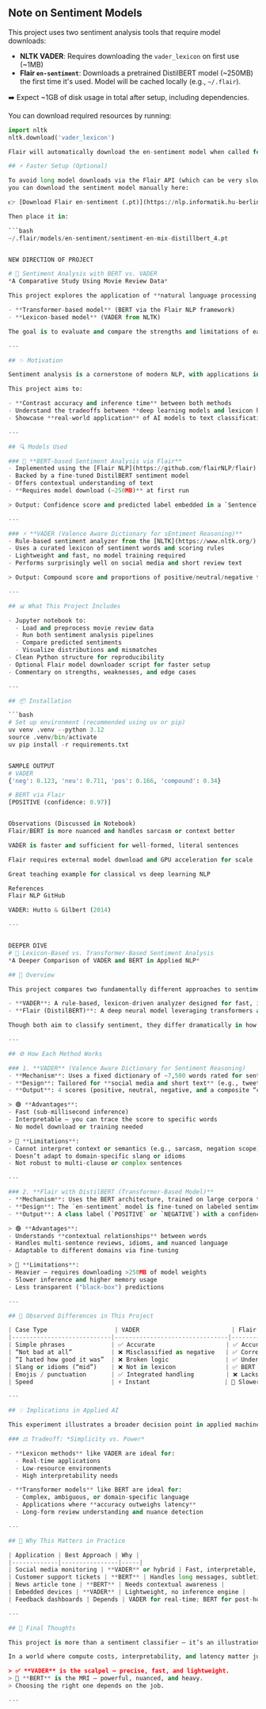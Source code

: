 ## Note on Sentiment Models

This project uses two sentiment analysis tools that require model downloads:

- **NLTK VADER**: Requires downloading the `vader_lexicon` on first use (~1MB)
- **Flair `en-sentiment`**: Downloads a pretrained DistilBERT model (~250MB) the first time it's used. Model will be cached locally (e.g., `~/.flair`).

➡️ Expect ~1GB of disk usage in total after setup, including dependencies.

You can download required resources by running:
```python
import nltk
nltk.download('vader_lexicon')

Flair will automatically download the en-sentiment model when called for the first time. The Flair API is very slow so you can download it ahead of time here

## ⚡ Faster Setup (Optional)

To avoid long model downloads via the Flair API (which can be very slow),
you can download the sentiment model manually here:

👉 [Download Flair en-sentiment (.pt)](https://nlp.informatik.hu-berlin.de/resources/models/sentiment-curated-distilbert/sentiment-en-mix-distillbert_4.pt)

Then place it in:

```bash
~/.flair/models/en-sentiment/sentiment-en-mix-distillbert_4.pt


NEW DIRECTION OF PROJECT

# 🧠 Sentiment Analysis with BERT vs. VADER  
*A Comparative Study Using Movie Review Data*

This project explores the application of **natural language processing (NLP)** for sentiment analysis using two distinct approaches:

- **Transformer-based model** (BERT via the Flair NLP framework)
- **Lexicon-based model** (VADER from NLTK)

The goal is to evaluate and compare the strengths and limitations of each method using a dataset of movie reviews, offering a practical demonstration of how modern deep learning models differ from traditional rule-based systems.

---

## ✨ Motivation

Sentiment analysis is a cornerstone of modern NLP, with applications in product reviews, social media monitoring, and customer feedback. While large pretrained models like **BERT** offer state-of-the-art accuracy, classic approaches like **VADER** remain attractive due to their speed and simplicity.

This project aims to:

- **Contrast accuracy and inference time** between both methods  
- Understand the tradeoffs between **deep learning models and lexicon heuristics**  
- Showcase **real-world application** of AI models to text classification problems

---

## 🔍 Models Used

### 🧠 **BERT-based Sentiment Analysis via Flair**
- Implemented using the [Flair NLP](https://github.com/flairNLP/flair) framework
- Backed by a fine-tuned DistilBERT sentiment model
- Offers contextual understanding of text
- **Requires model download (~250MB)** at first run

> Output: Confidence score and predicted label embedded in a `Sentence` object

---

### ⚡ **VADER (Valence Aware Dictionary for sEntiment Reasoning)**
- Rule-based sentiment analyzer from the [NLTK](https://www.nltk.org/) library
- Uses a curated lexicon of sentiment words and scoring rules
- Lightweight and fast, no model training required
- Performs surprisingly well on social media and short review text

> Output: Compound score and proportions of positive/neutral/negative tone

---

## 📊 What This Project Includes

- Jupyter notebook to:
  - Load and preprocess movie review data
  - Run both sentiment analysis pipelines
  - Compare predicted sentiments
  - Visualize distributions and mismatches
- Clean Python structure for reproducibility
- Optional Flair model downloader script for faster setup
- Commentary on strengths, weaknesses, and edge cases

---

## 📦 Installation

```bash
# Set up environment (recommended using uv or pip)
uv venv .venv --python 3.12
source .venv/bin/activate
uv pip install -r requirements.txt


SAMPLE OUTPUT
# VADER
{'neg': 0.123, 'neu': 0.711, 'pos': 0.166, 'compound': 0.34}

# BERT via Flair
[POSITIVE (confidence: 0.97)]


Observations (Discussed in Notebook)
Flair/BERT is more nuanced and handles sarcasm or context better

VADER is faster and sufficient for well-formed, literal sentences

Flair requires external model download and GPU acceleration for scale

Great teaching example for classical vs deep learning NLP

References
Flair NLP GitHub

VADER: Hutto & Gilbert (2014)

---


DEEPER DIVE
# 🤖 Lexicon-Based vs. Transformer-Based Sentiment Analysis  
*A Deeper Comparison of VADER and BERT in Applied NLP*

## 🧠 Overview

This project compares two fundamentally different approaches to sentiment analysis:

- **VADER**: A rule-based, lexicon-driven analyzer designed for fast, interpretable results  
- **Flair (DistilBERT)**: A deep neural model leveraging transformers and contextual embeddings

Though both aim to classify sentiment, they differ dramatically in how they interpret language. This comparison not only reveals their respective strengths and weaknesses, but also serves as a case study in choosing the right AI tools for different real-world applications.

---

## ⚙️ How Each Method Works

### 1. **VADER** (Valence Aware Dictionary for Sentiment Reasoning)
- **Mechanism**: Uses a fixed dictionary of ~7,500 words rated for sentiment, with rules for intensity (e.g., exclamation marks), degree modifiers (e.g., “very”), and negation (e.g., “not good”)
- **Design**: Tailored for **social media and short text** (e.g., tweets, reviews)
- **Output**: 4 scores (positive, neutral, negative, and a composite “compound” score)

> 🟢 **Advantages**:  
- Fast (sub-millisecond inference)  
- Interpretable — you can trace the score to specific words  
- No model download or training needed  

> 🔴 **Limitations**:  
- Cannot interpret context or semantics (e.g., sarcasm, negation scope)  
- Doesn’t adapt to domain-specific slang or idioms  
- Not robust to multi-clause or complex sentences  

---

### 2. **Flair with DistilBERT (Transformer-Based Model)**  
- **Mechanism**: Uses the BERT architecture, trained on large corpora to understand **semantic context** by processing all words simultaneously in self-attention blocks
- **Design**: The `en-sentiment` model is fine-tuned on labeled sentiment data
- **Output**: A class label (`POSITIVE` or `NEGATIVE`) with a confidence score

> 🟢 **Advantages**:  
- Understands **contextual relationships** between words  
- Handles multi-sentence reviews, idioms, and nuanced language  
- Adaptable to different domains via fine-tuning  

> 🔴 **Limitations**:  
- Heavier — requires downloading >250MB of model weights  
- Slower inference and higher memory usage  
- Less transparent ("black-box") predictions  

---

## 🧪 Observed Differences in This Project

| Case Type                   | VADER                          | Flair / BERT                     |
|----------------------------|--------------------------------|----------------------------------|
| Simple phrases             | ✅ Accurate                    | ✅ Accurate                      |
| “Not bad at all”           | ❌ Misclassified as negative   | ✅ Correctly inferred positive   |
| “I hated how good it was”  | ❌ Broken logic                | ✅ Understood contrast/sarcasm   |
| Slang or idioms (“mid”)    | ❌ Not in lexicon              | ✅ BERT adapts via embeddings    |
| Emojis / punctuation       | ✅ Integrated handling         | ❌ Lacks native emoji handling   |
| Speed                      | ⚡ Instant                     | 🐢 Slower (especially on CPU)    |

---

## 💡 Implications in Applied AI

This experiment illustrates a broader decision point in applied machine learning:

### ⚖️ Tradeoff: *Simplicity vs. Power*

- **Lexicon methods** like VADER are ideal for:
  - Real-time applications
  - Low-resource environments
  - High interpretability needs

- **Transformer models** like BERT are ideal for:
  - Complex, ambiguous, or domain-specific language
  - Applications where **accuracy outweighs latency**
  - Long-form review understanding and nuance detection

---

## 🧠 Why This Matters in Practice

| Application | Best Approach | Why |
|-------------|----------------|-----|
| Social media monitoring | **VADER** or hybrid | Fast, interpretable, domain-trained |
| Customer support tickets | **BERT** | Handles long messages, subtleties |
| News article tone | **BERT** | Needs contextual awareness |
| Embedded devices | **VADER** | Lightweight, no inference engine |
| Feedback dashboards | Depends | VADER for real-time; BERT for post-hoc analytics |

---

## 🧰 Final Thoughts

This project is more than a sentiment classifier — it’s an illustration of how **AI models are tools**, and the choice of model is as strategic as it is technical.

In a world where compute costs, interpretability, and latency matter just as much as accuracy, it's essential to understand the *philosophy and behavior* of our models — not just their performance metrics.

> ✅ **VADER** is the scalpel — precise, fast, and lightweight.  
> 🤖 **BERT** is the MRI — powerful, nuanced, and heavy.  
> Choosing the right one depends on the job.

---

